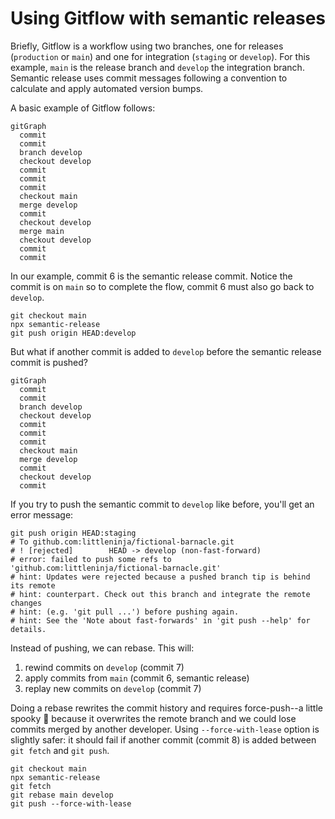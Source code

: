 # Using Gitflow with semantic releases

Briefly, Gitflow is a workflow using two branches, one for releases (`production` or `main`) and one for integration (`staging` or `develop`). For this example, `main` is the release branch and `develop` the integration branch. Semantic release uses commit messages following a convention to calculate and apply automated version bumps.

A basic example of Gitflow follows:

```mermaid
gitGraph
  commit
  commit
  branch develop
  checkout develop
  commit
  commit
  commit
  checkout main
  merge develop
  commit
  checkout develop
  merge main
  checkout develop
  commit
  commit
```

In our example, commit 6 is the semantic release commit. Notice the commit is on `main` so to complete the flow, commit 6 must also go back to `develop`.

```shell
git checkout main
npx semantic-release
git push origin HEAD:develop
```

But what if another commit is added to `develop` before the semantic release commit is pushed?

```mermaid
gitGraph
  commit
  commit
  branch develop
  checkout develop
  commit
  commit
  commit
  checkout main
  merge develop
  commit
  checkout develop
  commit
```

If you try to push the semantic commit to `develop` like before, you'll get an error message:

```shell
git push origin HEAD:staging
# To github.com:littleninja/fictional-barnacle.git
# ! [rejected]        HEAD -> develop (non-fast-forward)
# error: failed to push some refs to 'github.com:littleninja/fictional-barnacle.git'
# hint: Updates were rejected because a pushed branch tip is behind its remote
# hint: counterpart. Check out this branch and integrate the remote changes
# hint: (e.g. 'git pull ...') before pushing again.
# hint: See the 'Note about fast-forwards' in 'git push --help' for details.
```

Instead of pushing, we can rebase. This will:
1. rewind commits on `develop` (commit 7)
1. apply commits from `main` (commit 6, semantic release)
1. replay new commits on `develop` (commit 7)

Doing a rebase rewrites the commit history and requires force-push--a little spooky 👻 because it overwrites the remote branch and we could lose commits merged by another developer. Using `--force-with-lease` option is slightly safer: it should fail if another commit (commit 8) is added between `git fetch` and `git push`.

```shell
git checkout main
npx semantic-release
git fetch
git rebase main develop
git push --force-with-lease
```
